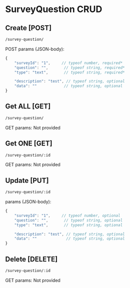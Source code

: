 # SurveyQuestion CRUD

## Create [POST]

```bash
/survey-question/
```

POST params (JSON-body):
```js
{
    "surveyId": "1",     // typeof number, required*
    "question": "",       // typeof string, required*
    "type": "text",       // typeof string, required*

    "description": "test", // typeof string, optional
    "data": ""            // typeof string, optional
}
```

## Get ALL [GET]

```bash
/survey-question/
```

GET params: Not provided

## Get ONE [GET]

```bash
/survey-question/:id
```

GET params: Not provided

## Update [PUT]

```bash
/survey-question/:id
```

params (JSON-body):
```js
{
    "surveyId": "1",     // typeof number, optional
    "question": "",       // typeof string, optional
    "type": "text",       // typeof string, optional

    "description": "test", // typeof string, optional
    "data": ""             // typeof string, optional
}
```

## Delete [DELETE]

```bash
/survey-question/:id
```

GET params: Not provided